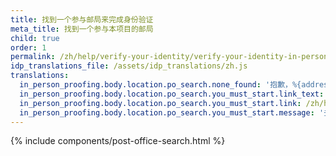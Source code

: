 ```yaml
---
title: 找到一个参与邮局来完成身份验证  
meta_title: 找到一个参与本项目的邮局  
child: true  
order: 1  
permalink: /zh/help/verify-your-identity/verify-your-identity-in-person/find-a-participating-post-office/  
idp_translations_file: /assets/idp_translations/zh.js
translations:  
  in_person_proofing.body.location.po_search.none_found: '抱歉，%{address}方圆 50 英里没有参与本项目的邮局。' 
  in_person_proofing.body.location.po_search.you_must_start.link_text: '了解更多有关亲身去验证身份的信息。'
  in_person_proofing.body.location.po_search.you_must_start.link: /zh/help/verify-your-identity/verify-your-identity-in-person/
  in_person_proofing.body.location.po_search.you_must_start.message: '去邮局之前就在 %{app_name} 开始这一流程'
---
```


{% include components/post-office-search.html %}
